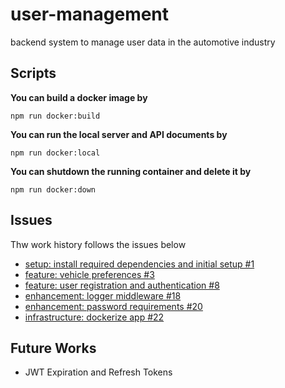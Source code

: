 # user-management

backend system to manage user data in the automotive industry

## Scripts

**You can build a docker image by**

```
npm run docker:build
```

**You can run the local server and API documents by**

```
npm run docker:local
```

**You can shutdown the running container and delete it by**

```
npm run docker:down
```

## Issues

Thw work history follows the issues below

- [setup: install required dependencies and initial setup #1](https://github.com/Jun4928/user-management/issues/1)
- [feature: vehicle preferences #3](https://github.com/Jun4928/user-management/issues/3)
- [feature: user registration and authentication #8](https://github.com/Jun4928/user-management/issues/8)
- [enhancement: logger middleware #18](https://github.com/Jun4928/user-management/issues/18)
- [enhancement: password requirements #20](https://github.com/Jun4928/user-management/issues/20)
- [infrastructure: dockerize app #22](https://github.com/Jun4928/user-management/issues/22)

## Future Works

- JWT Expiration and Refresh Tokens
